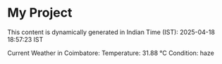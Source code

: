 # My Project

This content is dynamically generated in Indian Time (IST): 2025-04-18 18:57:23 IST


Current Weather in Coimbatore:
Temperature: 31.88 °C
Condition: haze
